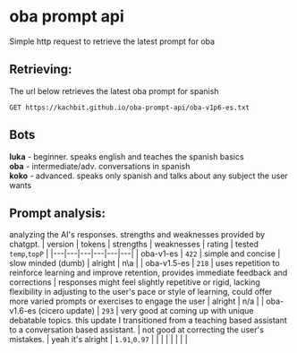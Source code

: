 # oba prompt api
Simple http request to retrieve the latest prompt for oba
## Retrieving:
The url below retrieves the latest oba prompt for spanish
```http
GET https://kachbit.github.io/oba-prompt-api/oba-v1p6-es.txt
```
## Bots
**luka** - beginner. speaks english and teaches the spanish basics<br>
**oba** - intermediate/adv. conversations in spanish<br>
**koko** - advanced. speaks only spanish and talks about any subject the user wants

## Prompt analysis:
analyzing the AI's responses. strengths and weaknesses provided by chatgpt.
| version | tokens | strengths | weaknesses | rating | tested ``temp``,``topP`` |
|---|---|---|---|---|---|
| oba-v1-es | ``422`` |  simple and concise | slow minded (dumb)  | alright | n\a |
|  oba-v1.5-es | ``218``  | uses repetition to reinforce learning and improve retention, provides immediate feedback and corrections  | responses might feel slightly repetitive or rigid, lacking flexibility in adjusting to the user's pace or style of learning, could offer more varied prompts or exercises to engage the user  |  alright | n/a |
|  oba-v1.6-es (cicero update) | ``293``  | very good at coming up with unique debatable topics. this update I transitioned from a teaching based assistant to a conversation based assistant.  | not good at correcting the user's mistakes. | yeah it's alright | ``1.91``,``0.97`` |
|   |   |   |   |   |   |
